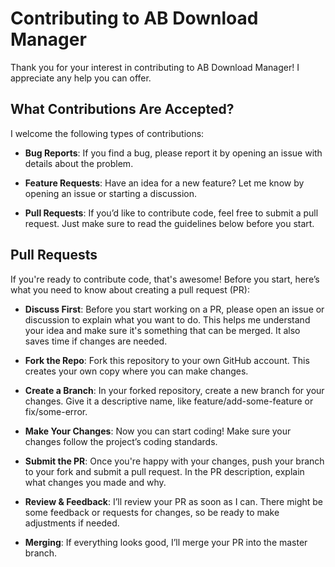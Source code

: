 # Contributing to AB Download Manager

Thank you for your interest in contributing to AB Download Manager! I appreciate any help you can offer.

## What Contributions Are Accepted?

I welcome the following types of contributions:

- **Bug Reports**: If you find a bug, please report it by opening an issue with details about the problem.

- **Feature Requests**: Have an idea for a new feature? Let me know by opening an issue or starting a discussion.

- **Pull Requests**: If you’d like to contribute code, feel free to submit a pull request. Just make sure to read the guidelines below before you start.

## Pull Requests

If you're ready to contribute code, that's awesome! Before you start, here’s what you need to know about creating a pull request (PR):

- **Discuss First**: Before you start working on a PR, please open an issue or discussion to explain what you want to do. This helps me understand your idea and make sure it's something that can be merged. It also saves time if changes are needed.

- **Fork the Repo**: Fork this repository to your own GitHub account. This creates your own copy where you can make changes.

- **Create a Branch**: In your forked repository, create a new branch for your changes. Give it a descriptive name, like feature/add-some-feature or fix/some-error.

- **Make Your Changes**: Now you can start coding! Make sure your changes follow the project’s coding standards.

- **Submit the PR**: Once you're happy with your changes, push your branch to your fork and submit a pull request. In the PR description, explain what changes you made and why.

- **Review & Feedback**: I’ll review your PR as soon as I can. There might be some feedback or requests for changes, so be ready to make adjustments if needed.

- **Merging**: If everything looks good, I’ll merge your PR into the master branch.
